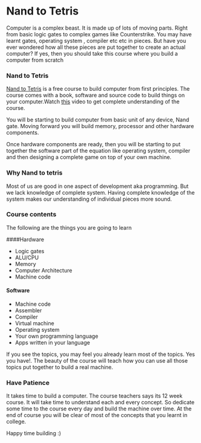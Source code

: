 # Nand to Tetris
Computer is a complex beast. It is made up of lots of moving parts. Right from basic logic gates to complex games like Counterstrike. You may have learnt gates, operating system , compiler etc etc in pieces. But have you ever wondered how all these pieces are put together to create an actual computer? If yes, then you should take this course where you build a computer from scratch

### Nand to Tetris

[Nand to Tetris](http://www.nand2tetris.org/) is a free course to build computer from first principles. The course comes with a book, software and source code to build things on your computer.Watch [this](https://www.youtube.com/watch?v=IlPj5Rg1y2w) video to get complete understanding of the course.

You will be starting to build computer from basic unit of any device, Nand gate. Moving forward you will build memory, processor and other hardware components.

Once hardware components are ready, then you will be starting to put together the software part of the equation like operating system, compiler and then designing a complete game on top of your own machine.

### Why Nand to tetris
Most of us are good in one aspect of development aka programming. But we lack knowledge of complete system. Having complete knowledge of the system makes our understanding of individual pieces more sound.

### Course contents

The following are the things you are going to learn

####Hardware

* Logic gates
* ALU/CPU
* Memory
* Computer Architecture
* Machine code


#### Software
 * Machine code
 * Assembler
 * Compiler
 * Virtual machine
 * Operating system
 * Your own programming language
 * Apps written in your language

If you see the topics, you may feel you already learn most of the topics. Yes you have!. The beauty of the course will teach how you can use all those topics put together to build a real machine.

### Have Patience
It takes time to build a computer. The course teachers says its 12 week course. It will take time to understand each and every concept. So dedicate some time to the course every day and build the machine over time. At the end of course you will be clear of most of the concepts that you learnt in college.

Happy time building :)







